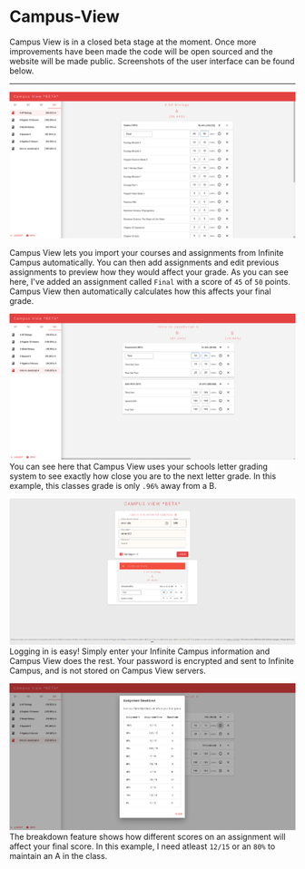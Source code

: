 # Campus-View

Campus View is in a closed beta stage at the moment. Once more improvements have been made the code will be open sourced and the website will be made public. Screenshots of the user interface can be found below.

---

![](/images/main.png?raw=true)

Campus View lets you import your courses and assignments from Infinite Campus automatically. You can then add assignments and edit previous assignments to preview how they would affect your grade. As you can see here, I've added an assignment called `Final` with a score of `45` of `50` points. Campus View then automatically calculates how this affects your final grade.

![](/images/main2.png?raw=true)
You can see here that Campus View uses your schools letter grading system to see exactly how close you are to the next letter grade. In this example, this classes grade is only `.96%` away from a B.

![](/images/login2.png?raw=true)
Logging in is easy! Simply enter your Infinite Campus information and Campus View does the rest. Your password is encrypted and sent to Infinite Campus, and is not stored on Campus View servers.

![](/images/breakdown.png?raw=true)
The breakdown feature shows how different scores on an assignment will affect your final score. In this example, I need atleast `12/15` or an `80%` to maintain an A in the class.
